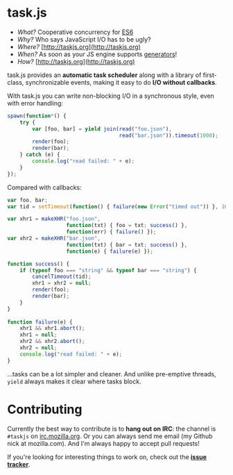# task.js

* *What?*  Cooperative concurrency for [ES6](http://wiki.ecmascript.org/doku.php?id=harmony:proposals)
* *Why?*   Who says JavaScript I/O has to be ugly?
* *Where?* [http://taskjs.org](http://taskjs.org)
* *When?*  As soon as your JS engine supports [generators](http://wiki.ecmascript.org/doku.php?id=harmony:generators)!
* *How?*   [http://taskjs.org](http://taskjs.org)

task.js provides an **automatic task scheduler** along with a library of first-class, synchronizable
events, making it easy to do **I/O without callbacks**.

With task.js you can write non-blocking I/O in a synchronous style, even with error handling:

``` javascript
spawn(function*() {
    try {
        var [foo, bar] = yield join(read("foo.json"),
                                    read("bar.json")).timeout(1000);
        render(foo);
        render(bar);
    } catch (e) {
        console.log("read failed: " + e);
    }
});
```

Compared with callbacks:

``` javascript
var foo, bar;
var tid = setTimeout(function() { failure(new Error("timed out")) }, 1000);

var xhr1 = makeXHR("foo.json",
                   function(txt) { foo = txt; success() },
                   function(err) { failure() });
var xhr2 = makeXHR("bar.json",
                   function(txt) { bar = txt; success() },
                   function(e) { failure(e) });

function success() {
    if (typeof foo === "string" && typeof bar === "string") {
        cancelTimeout(tid);
        xhr1 = xhr2 = null;
        render(foo);
        render(bar);
    }
}
    
function failure(e) {
    xhr1 && xhr1.abort();
    xhr1 = null;
    xhr2 && xhr2.abort();
    xhr2 = null;
    console.log("read failed: " + e);
}
```

...tasks can be a lot simpler and cleaner. And unlike pre-emptive
threads, `yield` always makes it clear where tasks block.

# Contributing

Currently the best way to contribute is to **hang out on IRC**: the
channel is `#taskjs` on [irc.mozilla.org](http://irc.mozilla.org). Or
you can always send me email (my Github nick at mozilla.com). And I'm
always happy to accept pull requests!

If you're looking for interesting things to work on, check out the
**[issue tracker](task.js/issues)**.
